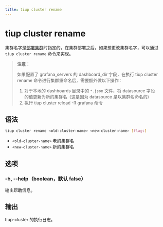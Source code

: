 ```yaml
---
title: tiup cluster rename
---
```


# tiup cluster rename

集群名字是[部署集群](/tiup/tiup-component-cluster-deploy.md)时指定的，在集群部署之后，如果想更改集群名字，可以通过 `tiup cluster rename` 命令来实现。

> **注意：**
>
> 如果配置了 grafana_servers 的 dashboard_dir 字段，在执行 tiup cluster rename 命令进行集群重命名后，需要额外做以下操作：
>
> 1. 对于本地的 dashboards 目录中的 `*.json` 文件，将 datasource 字段的值更新为新的集群名（这是因为 datasource 是以集群名命名的）
> 2. 执行 tiup cluster reload -R grafana 命令

## 语法

```sh
tiup cluster rename <old-cluster-name> <new-cluster-name> [flags]
```

- `<old-cluster-name>` 老的集群名
- `<new-cluster-name>` 新的集群名

## 选项

### -h, --help（boolean，默认 false）

输出帮助信息。

## 输出

tiup-cluster 的执行日志。